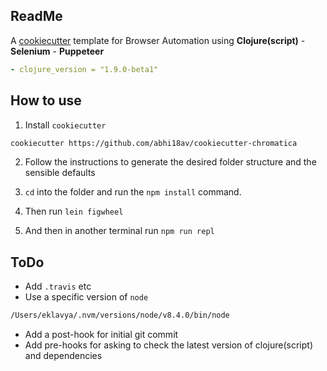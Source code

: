 ## ReadMe

A [cookiecutter](http://cookiecutter.readthedocs.io/en/latest/readme.html) template for Browser Automation using **Clojure(script)** - **Selenium** - **Puppeteer**


```yaml
- clojure_version = "1.9.0-beta1"
```

## How to use


1. Install `cookiecutter` 

```sh
cookiecutter https://github.com/abhi18av/cookiecutter-chromatica

```

2. Follow the instructions to generate the desired folder structure and the sensible defaults

3. `cd` into the folder and run the `npm install` command.

4. Then run `lein figwheel`

5. And then in another terminal run `npm run repl`

## ToDo

- Add `.travis` etc
- Use a specific version of `node`
```sh
/Users/eklavya/.nvm/versions/node/v8.4.0/bin/node
```
- Add a post-hook for initial git commit
- Add pre-hooks for asking to check the latest version of clojure(script) and dependencies
